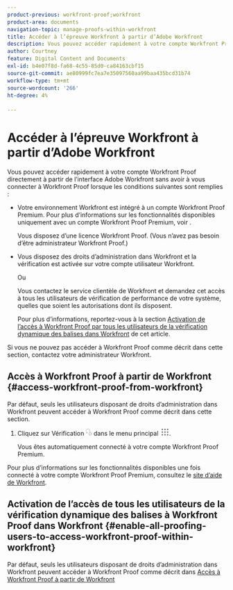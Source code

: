 ```yaml
---
product-previous: workfront-proof;workfront
product-area: documents
navigation-topic: manage-proofs-within-workfront
title: Accéder à l’épreuve Workfront à partir d’Adobe Workfront
description: Vous pouvez accéder rapidement à votre compte Workfront Proof directement à partir de l’interface Adobe Workfront sans vous connecter à Workfront Proof.
author: Courtney
feature: Digital Content and Documents
exl-id: b4e07f8d-fa68-4c55-85d0-ca84163cbf15
source-git-commit: ae80999fc7ea7e35097560aa99baa435bcd31b74
workflow-type: tm+mt
source-wordcount: '266'
ht-degree: 4%

---
```


# Accéder à l’épreuve Workfront à partir d’Adobe Workfront

Vous pouvez accéder rapidement à votre compte Workfront Proof directement à partir de l’interface Adobe Workfront sans avoir à vous connecter à Workfront Proof lorsque les conditions suivantes sont remplies :

* Votre environnement Workfront est intégré à un compte Workfront Proof Premium. Pour plus d’informations sur les fonctionnalités disponibles uniquement avec un compte Workfront Proof Premium, voir .

  Vous disposez d’une licence Workfront Proof. (Vous n’avez pas besoin d’être administrateur Workfront Proof.)

* Vous disposez des droits d’administration dans Workfront et la vérification est activée sur votre compte utilisateur Workfront.

  Ou

  Vous contactez le service clientèle de Workfront et demandez cet accès à tous les utilisateurs de vérification de performance de votre système, quelles que soient les autorisations dont ils disposent.

  Pour plus d’informations, reportez-vous à la section [Activation de l’accès à Workfront Proof par tous les utilisateurs de la vérification dynamique des balises dans Workfront](#enable-all-proofing-users-to-access-workfront-proof-within-workfront) de cet article.

Si vous ne pouvez pas accéder à Workfront Proof comme décrit dans cette section, contactez votre administrateur Workfront.

## Accès à Workfront Proof à partir de Workfront {#access-workfront-proof-from-workfront}

Par défaut, seuls les utilisateurs disposant de droits d’administration dans Workfront peuvent accéder à Workfront Proof comme décrit dans cette section. 

1. Cliquez sur Vérification ![](assets/proofing-main-menu.png) dans le menu principal ![](assets/main-menu-icon.png).

   Vous êtes automatiquement connecté à votre compte Workfront Proof Premium.

Pour plus d’informations sur les fonctionnalités disponibles une fois connecté à votre compte Workfront Proof Premium, consultez le [site d’aide de Workfront](https://support.workfront.com).

## Activation de l’accès de tous les utilisateurs de la vérification dynamique des balises à Workfront Proof dans Workfront {#enable-all-proofing-users-to-access-workfront-proof-within-workfront}

Par défaut, seuls les utilisateurs disposant de droits d’administration dans Workfront peuvent accéder à Workfront Proof comme décrit dans [Accès à Workfront Proof à partir de Workfront](#access-workfront-proof-from-workfront)
